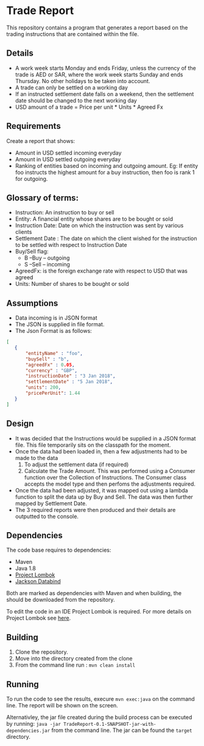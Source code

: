 # Trade Report 


This repository contains a program that generates a report based on the trading instructions that are contained within the file.

## Details 

- A work week starts Monday and ends Friday, unless the currency of the trade is AED or SAR, where the work week starts Sunday and ends Thursday. No other holidays to be taken into account.
- A trade can only be settled on a working day
- If an instructed settlement date falls on a weekend, then the settlement date should be changed to the next working day
- USD amount of a trade = Price per unit * Units * Agreed Fx

## Requirements
Create a report that shows:
- Amount in USD settled incoming everyday
- Amount in USD settled outgoing everyday
- Ranking of entities based on incoming and outgoing amount. Eg: If entity foo instructs the highest amount for a buy instruction, then foo is rank 1 for outgoing.

## Glossary of terms:

- Instruction: An instruction to buy or sell
- Entity: A financial entity whose shares are to be bought or sold
- Instruction Date: Date on which the instruction was sent by various clients
- Settlement Date : The date on which the client wished for the instruction to be settled with respect to Instruction Date
- Buy/Sell flag:
    - B –Buy – outgoing 
    - S –Sell – incoming
- AgreedFx: is the foreign exchange rate with respect to USD that was agreed
- Units: Number of shares to be bought or sold

## Assumptions 
 - Data incoming is in JSON format
 - The JSON is supplied in file format.
 - The Json Format is as follows:
 
 ```json
 [
	{  
		"entityName" : "foo",  
		"buySell" : "b",  
		"agreedFx" : 0.05,  
		"currency" : "GBP",  
		"instructionDate" : "3 Jan 2018",  
		"settlementDate" : "5 Jan 2018",  
		"units": 200,  
		"pricePerUnit": 1.44 
	}
 ]
 ```
 
## Design
 - It was decided that the Instructions would be supplied in a JSON format file.  This file temporarily sits on the classpath for the moment.
 - Once the data had been loaded in, then a few adjustments had to be made to the data
    1. To adjust the settlement data (if required)
    2. Calculate the Trade Amount.
This was performed using a Consumer function over the Collection of Instructions. The Consumer class accepts the model type and then perfoms the adjustments required. 
- Once the data had been adjusted, it was mapped out using a lambda function to split the data up by Buy and Sell.  The data was then further mapped by Settlement Date.
- The 3 required reports were then produced and their details are outputted to the console.
  
## Dependencies
The code base requires to dependencies:
- Maven
- Java 1.8
- [Project Lombok](https://projectlombok.org/)
- [Jackson Databind](https://github.com/FasterXML/jackson-databind)

Both are marked as dependencies with Maven and when building, the should be downloaded from the repository.

To edit the code in an IDE Project Lombok is required.  For more details on Project Lombok see [here](https://projectlombok.org/).
  
## Building
1. Clone the repository.
2. Move into the directory created from the clone
3. From the command line run : ```mvn clean install```

## Running
To run the code to see the results, execure ```mvn exec:java``` on the command line.  The report will be shown on the screen.

Alternativley, the jar file created during the build process can be executed by running:
```java -jar TradeReport-0.1-SNAPSHOT-jar-with-dependencies.jar``` 
from the command line.  The jar can be found the  `target` directory.
